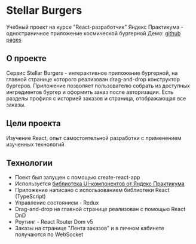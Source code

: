 # Stellar Burgers
Учебный проект на курсе "React-разработчик" Яндекс Практикума - одностраничное приложение космической бургерной
Демо: [github pages](https://Darya1501.github.io/react-burger)

## О проекте
Сервис Stellar Burgers - интерактивное приложение бургерной, на главной странице которого реализован drag-and-drop конструктор бургеров. Приложение позволяет пользователю собрать из доступных ингредиентов бургер и оформить заказ после авторизации. Есть разделы профиля с историей заказов и страница, отображающая все заказы.

## Цели проекта
Изучение React, опыт самостоятельной разработки с применением изученных технологий

## Технологии
- Поект был запущен с помощью create-react-app
- Используется [библиотека UI-компонентов от Яндекс Практикума](https://yandex-practicum.github.io/react-developer-burger-ui-components/docs/)
- Приложение написано с использованием библиотеки React (TypeScript)
- Управление состоянием - Redux
- Drag-and-drop на главной странице реализован с помощью React DnD
- Роутинг - React Router Dom v5
- Заказы на странице "Лента заказов" и в личном кабинете получаются по WebSocket 
